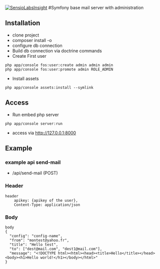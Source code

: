 [![SensioLabsInsight](https://insight.sensiolabs.com/projects/e7dda513-1373-4096-abbd-58f012fabffb/big.png)](https://insight.sensiolabs.com/projects/e7dda513-1373-4096-abbd-58f012fabffb)
#Symfony base mail server with administration

## Installation

* clone project
* composer install -o
* configure db connection
* Build db connection via doctrine commands
* Create First user
```
php app/console fos:user:create admin admin admin
php app/console fos:user:promote admin ROLE_ADMIN
```
* Install assets
```
php app/console assets:install --symlink
```

## Access 
* Run embed php server
```
php app/console server:run
```

* access via http://127.0.0.1:8000

## Example
### example api send-mail

* /api/send-mail (POST)

### Header
```
header  
    apikey: {apikey of the user}, 
    Content-Type: application/json
```
### Body
```
body
{
  "config": "config-name",   
  "from": "montest@yahoo.fr",   
  "title": "Hello test",   
  "to": ["dest@mail.com", "dest1@mail.com"],   
  "message": "<!DOCTYPE html><html><head><title>Hello</title></head><body><h1>Hello world!</h1></body></html>"
}
```
